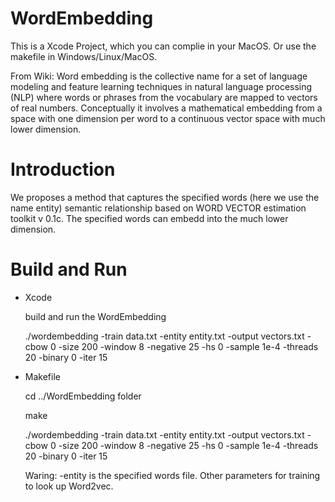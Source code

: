 # WordEmbedding

This is a Xcode Project, which you can complie in your MacOS. Or use the makefile in Windows/Linux/MacOS.

From Wiki:
Word embedding is the collective name for a set of language modeling and feature learning techniques in natural language processing (NLP) where words or phrases from the vocabulary are mapped to vectors of real numbers. Conceptually it involves a mathematical embedding from a space with one dimension per word to a continuous vector space with much lower dimension.

# Introduction

We proposes a method that captures the specified words (here we use the name entity) semantic relationship based on WORD VECTOR estimation toolkit v 0.1c. The specified words can embedd into the much lower dimension.

# Build and Run

* Xcode

  build and run the WordEmbedding
  
  ./wordembedding -train data.txt -entity entity.txt -output vectors.txt -cbow 0 -size 200 -window 8 -negative 25 -hs 0 -sample 1e-4 -threads 20 -binary 0 -iter 15
  
* Makefile
  
  cd ../WordEmbedding folder
  
  make
  
  ./wordembedding -train data.txt -entity entity.txt -output vectors.txt -cbow 0 -size 200 -window 8 -negative 25 -hs 0 -sample 1e-4 -threads 20 -binary 0 -iter 15
  
  Waring: -entity is the specified words file.
  Other parameters for training to look up Word2vec.
  
  

